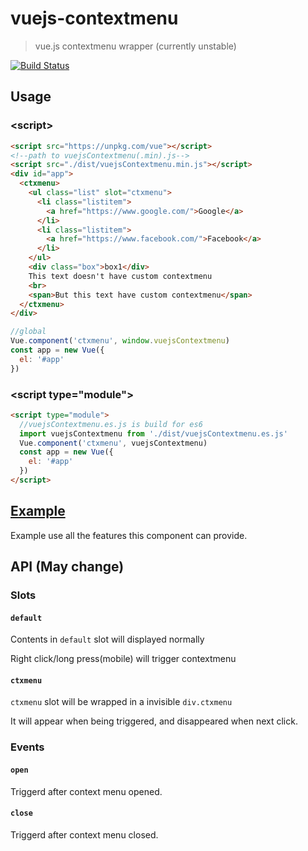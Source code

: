 # vuejs-contextmenu
> vue.js contextmenu wrapper (currently unstable)

[![Build Status](https://travis-ci.org/maple3142/vuejs-contextmenu.svg?branch=master)](https://travis-ci.org/maple3142/vuejs-contextmenu)

## Usage
### &lt;script>
```html
<script src="https://unpkg.com/vue"></script>
<!--path to vuejsContextmenu(.min).js-->
<script src="./dist/vuejsContextmenu.min.js"></script>
<div id="app">
  <ctxmenu>
    <ul class="list" slot="ctxmenu">
      <li class="listitem">
        <a href="https://www.google.com/">Google</a>
      </li>
      <li class="listitem">
        <a href="https://www.facebook.com/">Facebook</a>
      </li>
    </ul>
    <div class="box">box1</div>
    This text doesn't have custom contextmenu
    <br>
    <span>But this text have custom contextmenu</span>
  </ctxmenu>
</div>
```
```javascript
//global
Vue.component('ctxmenu', window.vuejsContextmenu)
const app = new Vue({
  el: '#app'
})
```
### &lt;script type="module">
```html
<script type="module">
  //vuejsContextmenu.es.js is build for es6
  import vuejsContextmenu from './dist/vuejsContextmenu.es.js'
  Vue.component('ctxmenu', vuejsContextmenu)
  const app = new Vue({
    el: '#app'
  })
</script>
```

## [Example](https://rawgit.com/maple3142/vuejs-contextmenu/master/example.html)
Example use all the features this component can provide.

## API (May change)
### Slots
#### `default`
Contents in `default` slot will displayed normally

Right click/long press(mobile) will trigger contextmenu
#### `ctxmenu`
`ctxmenu` slot will be wrapped in a invisible `div.ctxmenu`

It will appear when being triggered, and disappeared when next click.
### Events
#### `open`
Triggerd after context menu opened.
#### `close`
Triggerd after context menu closed.